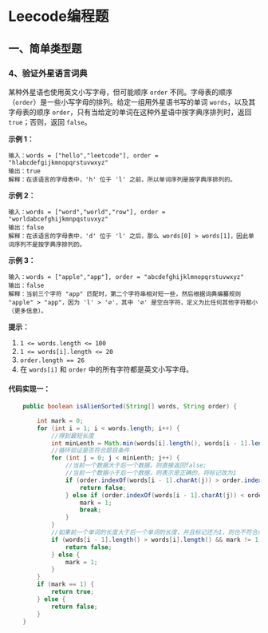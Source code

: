 # Leecode编程题

## 一、简单类型题

### 4、验证外星语言词典

某种外星语也使用英文小写字母，但可能顺序 `order` 不同。字母表的顺序（`order`）是一些小写字母的排列。给定一组用外星语书写的单词 `words`，以及其字母表的顺序 `order`，只有当给定的单词在这种外星语中按字典序排列时，返回 `true`；否则，返回 `false`。

**示例 1：**

```
输入：words = ["hello","leetcode"], order = "hlabcdefgijkmnopqrstuvwxyz"
输出：true
解释：在该语言的字母表中，'h' 位于 'l' 之前，所以单词序列是按字典序排列的。
```

**示例 2：**

```
输入：words = ["word","world","row"], order = "worldabcefghijkmnpqstuvxyz"
输出：false
解释：在该语言的字母表中，'d' 位于 'l' 之后，那么 words[0] > words[1]，因此单词序列不是按字典序排列的。
```

**示例 3：**

```
输入：words = ["apple","app"], order = "abcdefghijklmnopqrstuvwxyz"
输出：false
解释：当前三个字符 "app" 匹配时，第二个字符串相对短一些，然后根据词典编纂规则 "apple" > "app"，因为 'l' > '∅'，其中 '∅' 是空白字符，定义为比任何其他字符都小（更多信息）。
```

**提示：**

1. `1 <= words.length <= 100`
2. `1 <= words[i].length <= 20`
3. `order.length == 26`
4. 在 `words[i]` 和 `order` 中的所有字符都是英文小写字母。

#### 代码实现一：

```java
	public boolean isAlienSorted(String[] words, String order) {

		int mark = 0;
		for (int i = 1; i < words.length; i++) {
			//得到最短长度
			int minLenth = Math.min(words[i].length(), words[i - 1].length());
			//循环验证是否符合题目条件
			for (int j = 0; j < minLenth; j++) {
				//当前一个数据大于后一个数据，则直接返回false;
				//当前一个数据小于后一个数据，则表示是正确的，将标记改为1
				if (order.indexOf(words[i - 1].charAt(j)) > order.indexOf(words[i].charAt(j))) {
					return false;
				} else if (order.indexOf(words[i - 1].charAt(j)) < order.indexOf(words[i].charAt(j))) {
					mark = 1;
					break;
				}
			}
			//如果前一个单词的长度大于后一个单词的长度，并且标记还为1，则也不符合条件
			if (words[i - 1].length() > words[i].length() && mark != 1) {
				return false;
			} else {
				mark = 1;
			}
		}
		if (mark == 1) {
			return true;
		} else {
			return false;
		}
	}
```

